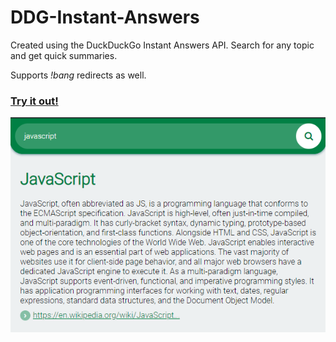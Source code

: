 # DDG-Instant-Answers
Created using the DuckDuckGo Instant Answers API.
Search for any topic and get quick summaries.

Supports _!bang_ redirects as well.


### [Try it out!](https://mithu2649.github.io/DDG-Instant-Answers/) 


![Preview](https://github.com/mithu2649/DDG-Instant-Answers/blob/master/res/preview.png)
